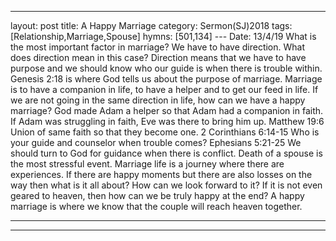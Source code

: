 ---
layout: post
title: A Happy Marriage
category: Sermon(SJ)2018
tags: [Relationship,Marriage,Spouse]
hymns: [501,134]
---                               								Date: 13/4/19
What is the most important factor in marriage?
We have to have direction.
What does direction mean in this case?
Direction means that we have to have purpose and we should know who our guide is when there is trouble within.
Genesis 2:18 is where God tells us about the purpose of marriage.
Marriage is to have a companion in life, to have a helper and to get our feed in life.
If we are not going in the same direction in life, how can we have a happy marriage?
God made Adam a helper so that Adam had a companion in faith.
If Adam was struggling in faith, Eve was there to bring him up.
Matthew 19:6
Union of same faith so that they become one.
2 Corinthians 6:14-15
Who is your guide and counselor when trouble comes?
Ephesians 5:21-25
We should turn to God for guidance when there is conflict.
Death of a spouse is the most stressful event.
Marriage life is a journey where there are experiences.
If there are happy moments but there are also losses on the way then what is it all about? 
How can we look forward to it? If it is not even geared to heaven, then how can we be truly happy at the end?
A happy marriage is where we know that the couple will reach heaven together.




----
****
